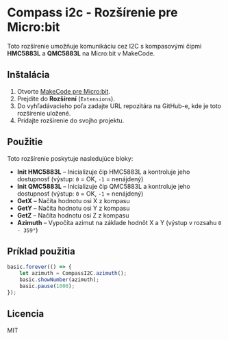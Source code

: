 # Compass i2c - Rozšírenie pre Micro:bit

Toto rozšírenie umožňuje komunikáciu cez I2C s kompasovými čipmi **HMC5883L** a **QMC5883L** na Micro:bit v MakeCode.

## Inštalácia
1. Otvorte [MakeCode pre Micro:bit](https://makecode.microbit.org/).
2. Prejdite do **Rozšírení** (`Extensions`).
3. Do vyhľadávacieho poľa zadajte URL repozitára na GitHub-e, kde je toto rozšírenie uložené.
4. Pridajte rozšírenie do svojho projektu.

## Použitie
Toto rozšírenie poskytuje nasledujúce bloky:

- **Init HMC5883L** – Inicializuje čip HMC5883L a kontroluje jeho dostupnosť (výstup: `0` = OK, `-1` = nenájdený)
- **Init QMC5883L** – Inicializuje čip QMC5883L a kontroluje jeho dostupnosť (výstup: `0` = OK, `-1` = nenájdený)
- **GetX** – Načíta hodnotu osi X z kompasu
- **GetY** – Načíta hodnotu osi Y z kompasu
- **GetZ** – Načíta hodnotu osi Z z kompasu
- **Azimuth** – Vypočíta azimut na základe hodnôt X a Y (výstup v rozsahu `0 - 359°`)

## Príklad použitia
```javascript
basic.forever(() => {
    let azimuth = CompassI2C.azimuth();
    basic.showNumber(azimuth);
    basic.pause(1000);
});
```

## Licencia
MIT
